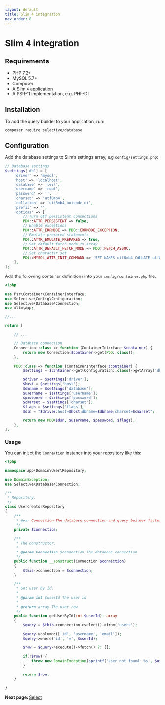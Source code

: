 ```yaml
---
layout: default
title: Slim 4 integration
nav_order: 8
---
```


# Slim 4 integration

## Requirements

* PHP 7.2+
* MySQL 5.7+
* Composer
* [A Slim 4 application](https://odan.github.io/2019/11/05/slim4-tutorial.html)
* A PSR-11 implementation, e.g. PHP-DI

## Installation

To add the query builder to your application, run:

```
composer require selective/database
```

## Configuration

Add the database settings to Slim’s settings array, e.g `config/settings.php`:

```php
// Database settings
$settings['db'] = [
    'driver' => 'mysql',
    'host' => 'localhost',
    'database' => 'test',
    'username' => 'root',
    'password' => '',
    'charset' => 'utf8mb4',
    'collation' => 'utf8mb4_unicode_ci',
    'prefix' => '',
    'options' => [
        // Turn off persistent connections
        PDO::ATTR_PERSISTENT => false,
        // Enable exceptions
        PDO::ATTR_ERRMODE => PDO::ERRMODE_EXCEPTION,
        // Emulate prepared statements
        PDO::ATTR_EMULATE_PREPARES => true,
        // Set default fetch mode to array
        PDO::ATTR_DEFAULT_FETCH_MODE => PDO::FETCH_ASSOC,
        // Set character set
        PDO::MYSQL_ATTR_INIT_COMMAND => 'SET NAMES utf8mb4 COLLATE utf8mb4_unicode_ci'
    ],
];
```

Add the following container definitions into your `config/container.php` file:

```php
<?php

use Psr\Container\ContainerInterface;
use Selective\Config\Configuration;
use Selective\Database\Connection;
use Slim\App;

//...

return [

    // ...

    // Database connection
    Connection::class => function (ContainerInterface $container) {
        return new Connection($container->get(PDO::class));
    },

    PDO::class => function (ContainerInterface $container) {
        $settings = $container->get(Configuration::class)->getArray('db');

        $driver = $settings['driver'];
        $host = $settings['host'];
        $dbname = $settings['database'];
        $username = $settings['username'];
        $password = $settings['password'];
        $charset = $settings['charset'];
        $flags = $settings['flags'];
        $dsn = "$driver:host=$host;dbname=$dbname;charset=$charset";

        return new PDO($dsn, $username, $password, $flags);
    },
];
```

### Usage

You can inject the `Connection` instance into your repository like this:

```php
<?php

namespace App\Domain\User\Repository;

use DomainException;
use Selective\Database\Connection;

/**
 * Repository.
 */
class UserCreatorRepository
{
    /**
     * @var Connection The database connection and query builder factory
     */
    private $connection;

    /**
     * The constructor.
     *
     * @param Connection $connection The database connection
     */
    public function __construct(Connection $connection)
    {
        $this->connection = $connection;
    }

    /**
     * Get user by id.
     *
     * @param int $userId The user id
     *
     * @return array The user row
     */
    public function getUserById(int $userId): array
    {
        $query = $this->connection->select()->from('users');

        $query->columns(['id', 'username', 'email']);
        $query->where('id', '=', $userId);

        $row = $query->execute()->fetch() ?: [];

        if(!$row) {
            throw new DomainException(sprintf('User not found: %s', $userId));
        }

        return $row;
    }

}
```


**Next page:** [Select](selects.md)
